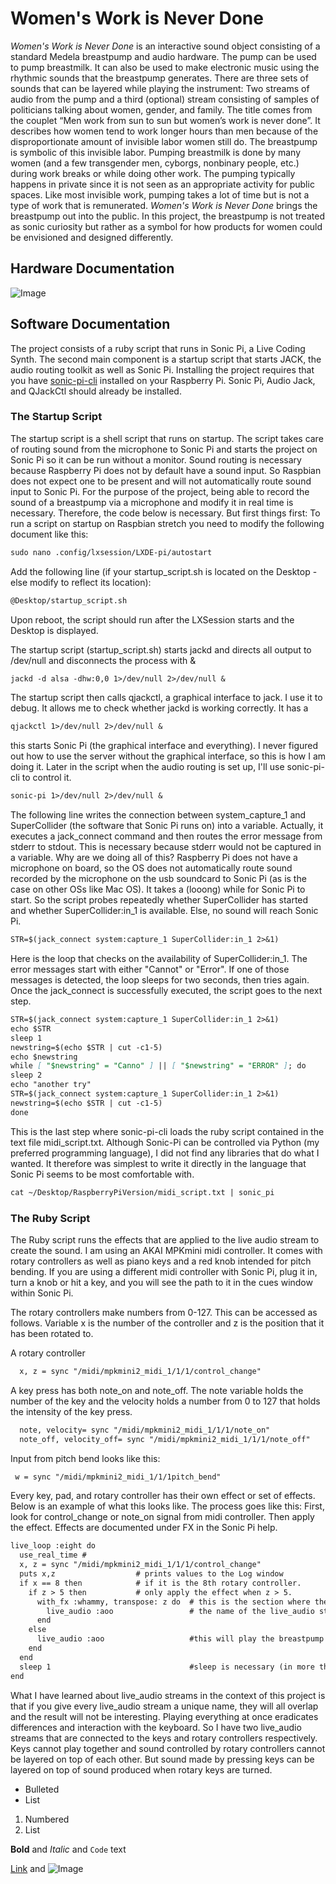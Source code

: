 # Women's Work is Never Done

_Women's Work is Never Done_ is an interactive sound object consisting of a standard Medela breastpump and audio hardware. The pump can be used to pump breastmilk. It can also be used to make electronic music using the rhythmic sounds that the breastpump generates. There are three sets of sounds that can be layered while playing the instrument: Two streams of audio from the pump and a third (optional) stream consisting of samples of politicians talking about women, gender, and family. The title comes from the couplet  “Men work from sun to sun but women’s work is never done”.  It describes how women tend to work longer hours than men because of the disproportionate amount of invisible labor women still do. The breastpump is symbolic of this invisible labor. Pumping breastmilk is done by many women (and a few transgender men, cyborgs, nonbinary people, etc.) during work breaks or while doing other work. The pumping typically happens in private since it is not seen as an appropriate activity for public spaces. Like most invisible work, pumping takes a lot of time but is not a type of work that is remunerated. _Women's Work is Never Done_  brings the breastpump out into the public. In this project, the breastpump is not treated as sonic curiosity but rather as a symbol for how products for women could be envisioned and designed differently. 

## Hardware Documentation
![Image](src)

## Software Documentation

The project consists of a ruby script that runs in Sonic Pi, a Live Coding Synth. The second main component is a  startup script that starts JACK, the audio routing toolkit as well as Sonic Pi. Installing the project requires that you have [sonic-pi-cli](https://github.com/Widdershin/sonic-pi-cli) installed on your Raspberry Pi. Sonic Pi, Audio Jack, and QJackCtl should already be installed. 

### The Startup Script
The startup script is a shell script that runs on startup. The script takes care of routing sound from the microphone to Sonic Pi and starts the project on Sonic Pi so it can be run without a monitor. Sound routing is necessary because Raspberry Pi does not by default have a sound input. So Raspbian does not expect one to be present and will not automatically route sound input to Sonic Pi. For the purpose of the project, being able to record the sound of a breastpump via a microphone and modify it in real time is necessary. Therefore, the code below is necessary. But first things first: To run a script on startup on Raspbian stretch you need to modify the following document like this:

```markdown
sudo nano .config/lxsession/LXDE-pi/autostart
```
Add the following line (if your startup_script.sh is located on the Desktop - else modify to reflect its location):
```markdown
@Desktop/startup_script.sh
```
Upon reboot, the script should run after the LXSession starts and the Desktop is displayed.

The startup script (startup_script.sh) starts jackd and directs all output to /dev/null and disconnects the process with &

```markdown
jackd -d alsa -dhw:0,0 1>/dev/null 2>/dev/null &
```
The startup script then calls qjackctl, a graphical interface to jack. I use it to debug. It allows me to check whether jackd is working correctly. It has a 

```markdown
qjackctl 1>/dev/null 2>/dev/null &
```
this starts Sonic Pi (the graphical interface and everything). I never figured out how to use the server without the graphical interface, so this is how I am doing it. Later in the script when the audio routing is set up, I'll use sonic-pi-cli to control it.

```markdown
sonic-pi 1>/dev/null 2>/dev/null &
```
The following line writes the connection between system_capture_1 and SuperCollider (the software that Sonic Pi runs on) into a variable. Actually, it executes a jack_connect command and then routes the error message from stderr to stdout. This is necessary because stderr would not be captured in a variable. Why are we doing all of this? Raspberry Pi does not have a microphone on board, so the OS does not automatically route sound recorded by the microphone on the usb soundcard to Sonic Pi (as is the case on other OSs like Mac OS). 
It takes a (looong) while for Sonic Pi to start. So the script probes repeatedly whether SuperCollider has started and whether SuperCollider:in_1 is available. Else, no sound will reach Sonic Pi. 

```markdown
STR=$(jack_connect system:capture_1 SuperCollider:in_1 2>&1)
```
Here is the loop that checks on the availability of SuperCollider:in_1. The error messages start with either "Cannot" or "Error". If one of those messages is detected, the loop sleeps for two seconds, then tries again. Once the jack_connect is successfully executed, the script goes to the next step. 

```markdown
STR=$(jack_connect system:capture_1 SuperCollider:in_1 2>&1)
echo $STR
sleep 1
newstring=$(echo $STR | cut -c1-5)
echo $newstring
while [ "$newstring" = "Canno" ] || [ "$newstring" = "ERROR" ]; do
sleep 2
echo "another try"
STR=$(jack_connect system:capture_1 SuperCollider:in_1 2>&1)
newstring=$(echo $STR | cut -c1-5)
done
```
This is the last step where sonic-pi-cli loads the ruby script contained in the text file midi_script.txt. Although Sonic-Pi can be controlled via Python (my preferred programming language), I did not find any libraries that do what I wanted. It therefore was simplest to write it directly in the language that Sonic Pi seems to be most comfortable with.
```markdown
cat ~/Desktop/RaspberryPiVersion/midi_script.txt | sonic_pi
```
### The Ruby Script
The Ruby script runs the effects that are applied to the live audio stream to create the sound. I am using an AKAI MPKmini midi controller. It comes with rotary controllers as well as piano keys and a red knob intended for pitch bending.  If you are using a different midi controller with Sonic Pi, plug it in, turn a knob or hit a key, and you will see the path to it in the cues window within Sonic Pi.

The rotary controllers make numbers from 0-127. This can be accessed as follows. Variable x is the number of the controller and z is the position that it has been rotated to. 

A rotary controller
```markdown
  x, z = sync "/midi/mpkmini2_midi_1/1/1/control_change"
```
A key press has both note_on and note_off. The note variable holds the number of the key and the velocity holds a number from 0 to 127 that holds the intensity of the key press.
```markdown
  note, velocity= sync "/midi/mpkmini2_midi_1/1/1/note_on"  
  note_off, velocity_off= sync "/midi/mpkmini2_midi_1/1/1/note_off"
```
Input from pitch bend looks like this: 
```markdown
 w = sync "/midi/mpkmini2_midi_1/1/1pitch_bend"
```
Every key, pad, and rotary controller has their own effect or set of effects. Below is an example of what this looks like. The process goes like this: First, look for control_change or note_on signal from midi controller. Then apply the effect. Effects are documented under FX in the Sonic Pi help.

```markdown
live_loop :eight do
  use_real_time #
  x, z = sync "/midi/mpkmini2_midi_1/1/1/control_change"
  puts x,z                  # prints values to the Log window
  if x == 8 then            # if it is the 8th rotary controller. 
    if z > 5 then           # only apply the effect when z > 5.
      with_fx :whammy, transpose: z do  # this is the section where the effect is applied. 
        live_audio :aoo                 # the name of the live_audio stream.
      end
    else
      live_audio :aoo                   #this will play the breastpump sound without effect.
    end
  end
  sleep 1                               #sleep is necessary (in more than one sense). Here, the amount depends on the effect you're using.
end
```
What I have learned about live_audio streams in the context of this project is that if you give every live_audio stream a unique name, they will all overlap and the result will not be interesting. Playing everything at once eradicates differences and interaction with the keyboard. So I have two live_audio streams that are connected to the keys and rotary controllers respectively. Keys cannot play together and sound controlled by rotary controllers cannot be layered on top of each other. But sound made by pressing keys can be layered on top of sound produced when rotary keys are turned.



- Bulleted
- List

1. Numbered
2. List

**Bold** and _Italic_ and `Code` text

[Link](url) and ![Image](src)
```
